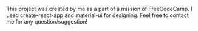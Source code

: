 This project was created by me as a part of a mission of FreeCodeCamp.
I used create-react-app and material-ui for designing.
Feel free to contact me for any question/suggestion!

